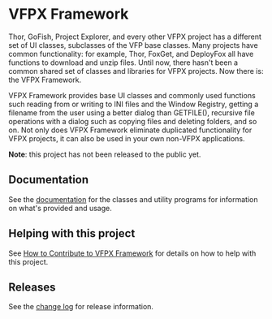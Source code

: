 # VFPX Framework

Thor, GoFish, Project Explorer, and every other VFPX project has a different set of UI classes, subclasses of the VFP base classes. Many projects have common functionality: for example, Thor, FoxGet, and DeployFox all have functions to download and unzip files. Until now, there hasn't been a common shared set of classes and libraries for VFPX projects. Now there is: the VFPX Framework.

VFPX Framework provides base UI classes and commonly used functions such reading from or writing to INI files and the Window Registry, getting a filename from the user using a better dialog than GETFILE(), recursive file operations with a dialog such as copying files and deleting folders, and so on. Not only does VFPX Framework eliminate duplicated functionality for VFPX projects, it can also be used in your own non-VFPX applications.

**Note**: this project has not been released to the public yet.

## Documentation
See the [documentation](Doc/Documentation.md) for the classes and utility programs for information on what's provided and usage.

## Helping with this project

See [How to Contribute to VFPX Framework](.github/CONTRIBUTING.md) for details on how to help with this project.

## Releases

See the [change log](ChangeLog.md) for release information.
